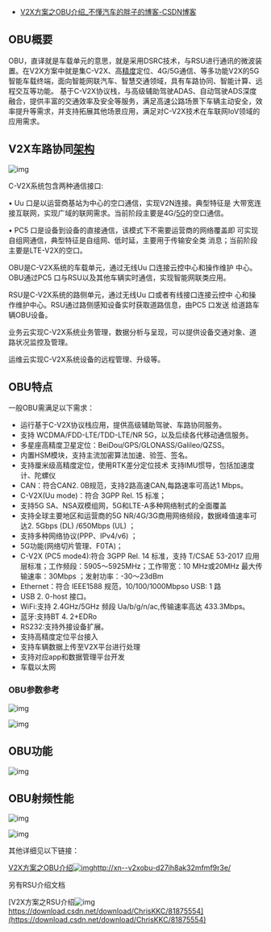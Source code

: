 - [V2X方案之OBU介绍_不懂汽车的胖子的博客-CSDN博客](https://blog.csdn.net/ChrisKKC/article/details/123055235?utm_medium=distribute.pc_aggpage_search_result.none-task-blog-2~aggregatepage~first_rank_ecpm_v1~rank_v31_ecpm-19-123055235.pc_agg_new_rank&utm_term=v2x协议栈&spm=1000.2123.3001.4430)

## OBU概要

OBU，直译就是车载单元的意思，就是采用DSRC技术，与RSU进行通讯的微波装置。在V2X方案中就是集C-V2X、高[精度](https://so.csdn.net/so/search?q=精度&spm=1001.2101.3001.7020)定位、4G/5G通信、等多功能V2X的5G智能车载终端，面向智能网联汽车、智慧交通领域，具有车路协同、智能计算、远程交互等功能。 基于C-V2X协议栈，与高级辅助驾驶ADAS、自动驾驶ADS深度融合，提供丰富的交通效率及安全等服务，满足高速公路场景下车辆主动安全，效率提升等需求，并支持拓展其他场景应用，满足对C-V2X技术在车联网IoV领域的应用需求。

## V2X车路协同[架构](https://so.csdn.net/so/search?q=架构&spm=1001.2101.3001.7020)

![img](https://img-blog.csdnimg.cn/img_convert/762002a12cc9d3d582e0e52d309eeedd.png)

C-V2X系统包含两种通信接口:

• Uu 口是以运营商基站为中心的空口通信，实现V2N连接。典型特征是 大带宽连接互联网，实现广域的联网需求。当前阶段主要是4G/[5G](https://so.csdn.net/so/search?q=5G&spm=1001.2101.3001.7020)的空口通信。

• PC5 口是设备到设备的直接通信，该模式下不需要运营商的网络覆盖即 可实现自组网通信，典型特征是自组网、低时延，主要用于传输安全类 消息；当前阶段主要是LTE-V2X的空口。

OBU是C-V2X系统的车载单元，通过无线Uu 口连接云控中心和操作维护 中心。OBU通过PC5 口与RSU以及其他车辆实时通信，实现智能网联类应用。

RSU是C-V2X系统的路侧单元，通过无线Uu 口或者有线接口连接云控中 心和操作维护中心。RSU通过路侧感知设备实时获取道路信息，由PC5 口发送 给道路车辆OBU设备。

业务云实现C-V2X系统业务管理，数据分析与呈现，可以提供设备交通对象、道路状况监控及管理。

运维云实现C-V2X系统设备的远程管理、升级等。

## OBU特点

一般OBU需满足以下需求：

- 运行基于C-V2X协议栈应用，提供高级辅助驾驶、车路协同服务。
- 支持 WCDMA/FDD-LTE/TDD-LTE/NR 5G，以及后续各代移动通信服务。
- 多星座高精度卫星定位：BeiDou/GPS/GLONASS/Galileo/QZSS。
- 内置HSM模块，支持主流加密算法加速、验签、签名。
- 支持厘米级高精度定位，使用RTK差分定位技术 支持IMU惯导，包括加速度计、陀螺仪
- CAN：符合CAN2. 0B规范，支持2路高速CAN,每路速率可高达1 Mbps。
- C-V2X(Uu mode)：符合 3GPP Rel. 15 标准；
- 支持5G SA、NSA双模组网，5G和LTE-A多种网络制式的全面覆盖
- 支持全球主要地区和运营商的5G NR/4G/3G商用网络频段，数据峰值速率可达2. 5Gbps (DL) /650Mbps (UL)  ；
- 支持多种网络协议(PPP、IPv4/v6) ；
- 5G功能(网络切片管理、F0TA)；
-  C-V2X (PC5 mode4):符合 3GPP Rel. 14 标准，支持 T/CSAE 53-2017 应用层标准；工作频段：5905〜5925MHz；工作带宽：10 MHz或20MHz                                                   最大传输速率：30Mbps ；发射功率：-30〜23dBm               
- Ethernet：符合 IEEE1588 规范，10/100/1000Mbpso USB: 1 路
- USB 2. 0-host 接口。
- WiFi:支持 2.4GHz/5GHz 频段 Ua/b/g/n/ac,传输速率高达 433.3Mbps。
- 蓝牙:支持BT 4. 2+EDRo
- RS232:支持外接设备扩展。
- 支持高精度定位平台接入
- 支持车辆数据上传至V2X平台进行处理
- 支持对应app和数据管理平台开发
- 车载以太网

### OBU参数参考

![img](https://img-blog.csdnimg.cn/4d59d3acae734d9ba14aa8312beb58cf.png?x-oss-process=image/watermark,type_d3F5LXplbmhlaQ,shadow_50,text_Q1NETiBA5LiN5oeC5rG96L2m55qE6IOW5a2Q,size_13,color_FFFFFF,t_70,g_se,x_16)

![img](https://img-blog.csdnimg.cn/442000003374486b96a3cd9533e3630c.png?x-oss-process=image/watermark,type_d3F5LXplbmhlaQ,shadow_50,text_Q1NETiBA5LiN5oeC5rG96L2m55qE6IOW5a2Q,size_13,color_FFFFFF,t_70,g_se,x_16)

##  OBU功能

![img](https://img-blog.csdnimg.cn/2680ab3a4eab49dabc742571818e5130.png?x-oss-process=image/watermark,type_d3F5LXplbmhlaQ,shadow_50,text_Q1NETiBA5LiN5oeC5rG96L2m55qE6IOW5a2Q,size_14,color_FFFFFF,t_70,g_se,x_16)

##  OBU射频性能

![img](https://img-blog.csdnimg.cn/236973b3d8144bd58c63148937d58590.png?x-oss-process=image/watermark,type_d3F5LXplbmhlaQ,shadow_50,text_Q1NETiBA5LiN5oeC5rG96L2m55qE6IOW5a2Q,size_14,color_FFFFFF,t_70,g_se,x_16)

![img](https://img-blog.csdnimg.cn/55a63a7ef7374d40ae670749103baca7.png?x-oss-process=image/watermark,type_d3F5LXplbmhlaQ,shadow_50,text_Q1NETiBA5LiN5oeC5rG96L2m55qE6IOW5a2Q,size_14,color_FFFFFF,t_70,g_se,x_16)

 其他详细见以下链接：

[V2X方案之OBU介绍![img](https://csdnimg.cn/release/blog_editor_html/release2.0.6/ckeditor/plugins/CsdnLink/icons/icon-default.png?t=M1H3)http://xn--v2xobu-d27ih8ak32mfmf9r3e/](http://xn--v2xobu-d27ih8ak32mfmf9r3e/)

另有RSU介绍文档

[V2X方案之RSU介绍![img](https://csdnimg.cn/release/blog_editor_html/release2.0.6/ckeditor/plugins/CsdnLink/icons/icon-default.png?t=M1H3)https://download.csdn.net/download/ChrisKKC/81875554](https://download.csdn.net/download/ChrisKKC/81875554)